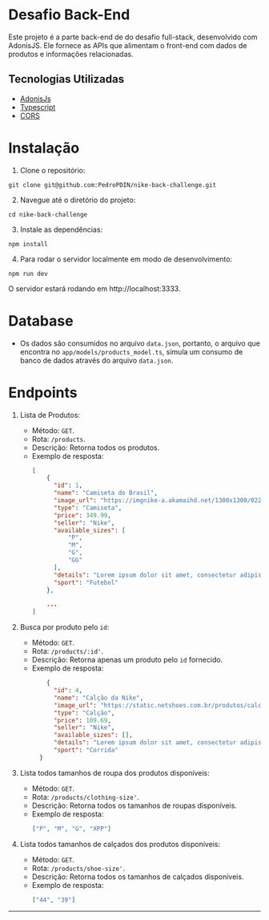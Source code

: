 # Desafio Back-End

Este projeto é a parte back-end de do desafio full-stack, desenvolvido com AdonisJS. Ele fornece as APIs que alimentam o front-end com dados de produtos e informações relacionadas.

## Tecnologias Utilizadas

* [AdonisJs](https://docs.adonisjs.com/guides/preface/introduction)
* [Typescript](https://www.typescriptlang.org/docs/)
* [CORS](https://docs.adonisjs.com/guides/security/cors)

# Instalação

1. Clone o repositório:

~~~
git clone git@github.com:PedroPDIN/nike-back-challenge.git
~~~

2. Navegue até o diretório do projeto:

~~~
cd nike-back-challenge
~~~

3. Instale as dependências:

~~~
npm install
~~~

4. Para rodar o servidor localmente em modo de desenvolvimento:

~~~
npm run dev
~~~
O servidor estará rodando em http://localhost:3333.

# Database

* Os dados são consumidos no arquivo `data.json`, portanto, o arquivo que encontra no `app/models/products_model.ts`, simula um consumo de banco de dados através do arquivo `data.json`.

# Endpoints

1. Lista de Produtos:

    * Método: `GET`.
    * Rota: `/products`.
    * Descrição: Retorna todos os produtos.
    * Exemplo de resposta:
      ~~~json
      [
	      {
	      	"id": 1,
	      	"name": "Camiseta do Brasil",
	      	"image_url": "https://imgnike-a.akamaihd.net/1300x1300/0228340L.jpg",
	      	"type": "Camiseta",
	      	"price": 349.99,
	      	"seller": "Nike",
	      	"available_sizes": [
	      		"P",
	      		"M",
	      		"G",
	      		"GG"
	      	],
	      	"details": "Lorem ipsum dolor sit amet, consectetur adipiscing elit, sed do eiusmod tempor incididunt ut labore et dolore magna aliqua. Ut enim ad minim veniam, quis nostrud exercitation ullamco laboris nisi ut aliquip ex ea commodo consequat.",
	      	"sport": "Futebol"
	      },

          ...
      ]
      ~~~

2. Busca por produto pelo `id`:

    * Método: `GET`.
    * Rota: `/products/:id'`.
    * Descrição: Retorna apenas um produto pelo `id` fornecido.
    * Exemplo de resposta:
      ~~~json
	      {
	        "id": 4,
	        "name": "Calção da Nike",
	        "image_url": "https://static.netshoes.com.br/produtos/calcao-nike-dri-fit-academy-masculino/26/HZM-0829-326/HZM-0829-326_zoom1.jpg?ts=1660657811",
	        "type": "Calção",
	        "price": 109.69,
	        "seller": "Nike",
	        "available_sizes": [],
	        "details": "Lorem ipsum dolor sit amet, consectetur adipiscing elit, sed do eiusmod tempor incididunt ut labore et dolore magna aliqua. Ut enim ad minim veniam, quis nostrud exercitation ullamco laboris nisi ut aliquip ex ea commodo consequat.",
	        "sport": "Corrida"
        }
      ~~~

3. Lista todos tamanhos de roupa dos produtos disponíveis:
    * Método: `GET`.
    * Rota: `/products/clothing-size'`.
    * Descrição: Retorna todos os tamanhos de roupas disponíveis.
    * Exemplo de resposta:
      ~~~json
      ["P", "M", "G", "XPP"]
      ~~~

4. Lista todos tamanhos de calçados dos produtos disponíveis:
    * Método: `GET`.
    * Rota: `/products/shoe-size'`.
    * Descrição: Retorna todos os tamanhos de calçados disponíveis.
    * Exemplo de resposta:
      ~~~json
      ["44", "39"]
      ~~~

---
